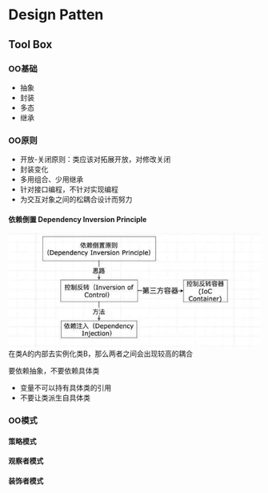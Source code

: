 # Design Patten
## Tool Box
### OO基础
- 抽象
- 封装
- 多态
- 继承
### OO原则
- 开放-关闭原则：类应该对拓展开放，对修改关闭
- 封装变化
- 多用组合、少用继承
- 针对接口编程，不针对实现编程
- 为交互对象之间的松耦合设计而努力
#### 依赖倒置 Dependency Inversion Principle
![img.png](images/img.png)
在类A的内部去实例化类B，那么两者之间会出现较高的耦合

要依赖抽象，不要依赖具体类
- 变量不可以持有具体类的引用
- 不要让类派生自具体类
### OO模式
#### 策略模式

#### 观察者模式

#### 装饰者模式